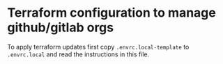 # Terraform configuration to manage github/gitlab orgs

To apply terraform updates first copy `.envrc.local-template` to `.envrc.local`
and read the instructions in this file.

